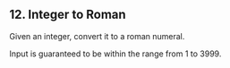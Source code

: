 ## 12. Integer to Roman

Given an integer, convert it to a roman numeral.

Input is guaranteed to be within the range from 1 to 3999.
